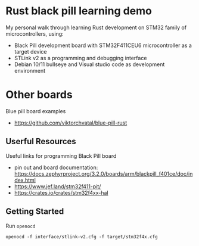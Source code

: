# Rust black pill learning demo

My personal walk through learning Rust development on STM32 family of microcontrollers, using:

 - Black Pill development board with STM32F411CEU6 microcontroller as a target device
 - STLink v2 as a programming and debugging interface
 - Debian 10/11 bullseye and Visual studio code as development environment

# Other boards

Blue pill board examples
 - https://github.com/viktorchvatal/blue-pill-rust

## Userful Resources

Useful links for programming Black Pill board

 - pin out and board documentation: https://docs.zephyrproject.org/3.2.0/boards/arm/blackpill_f401ce/doc/index.html
 - https://www.jef.land/stm32f411-pit/
 - https://crates.io/crates/stm32f4xx-hal

## Getting Started

Run `openocd`

```
openocd -f interface/stlink-v2.cfg -f target/stm32f4x.cfg
```

